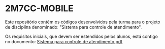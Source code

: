 # 2M7CC-MOBILE

Este repositório contém os códigos desenvolvidos pela turma para o projeto de disciplina denominado:
"Sistema para controle de atendimento".

Os requisitos iniciais, que devem ser estendidos pelos alunos, está contigo no documento: [Sistema para controle de atendimento.pdf](https://github.com/uninassau-2023-1/2M7CC-MOBILE/blob/main/Sistema%20para%20controle%20de%20atendimento.pdf)
